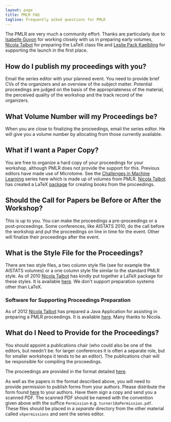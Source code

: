 ```yaml
---
layout: page
title: PMLR FAQ
tagline: Frequently asked questions for PMLR
---
```


The PMLR are very much a community
effort. Thanks are particularly due to [Isabelle
Guyon](http://www.clopinet.com/isabelle) for working closely with us in
preparing early volumes, [Nicola
Talbot](http://theoval.cmp.uea.ac.uk/~nlct/) for preparing the LaTeX
class file and [Leslie Pack Kaelbling](http://people.csail.mit.edu/lpk/)
for supporting the launch in the first place.

How do I publish my proceedings with you?
-----------------------------------------

Email the series editor with your planned event. You need to provide
brief CVs of the organizers and an overview of the subject matter.
Potential proceedings are judged on the basis of the appropriateness of
the material, the perceived quality of the workshop and the track record
of the organizers.

What Volume Number will my Proceedings be?
------------------------------------------

When you are close to finalizing the proceedings, email the series
editor. He will give you a volume number by allocating from those
currently available.

What if I want a Paper Copy?
----------------------------

You are free to organize a hard copy of your proceedings for your
workshop, although PMLR does not provide the support for this. Previous
editors have made use of Microtome. See the [Challenges in Machine
Learning](http://www.mtome.com/Publications/CiML/ciml.html) series here
which is made up of volumes from PMLR. [Nicola
Talbot](http://theoval.cmp.uea.ac.uk/~nlct/) has created a LaTeX
[package](http://www.dickimaw-books.com/apps/makejmlrbookgui/) for
creating books from the proceedings.

Should the Call for Papers be Before or After the Workshop?
-----------------------------------------------------------

This is up to you. You can make the proceedings a pre-proceedings or a
post-proceedings. Some conferences, like AISTATS 2010, do the call
before the workshop and put the proceedings on line in time for the
event. Other will finalize their proceedings after the event.

What is the Style File for the Proceedings?
-------------------------------------------

There are two style files, a two column style file (see for example the
AISTATS volumes) or a one column style file similar to the standard PMLR
style. As of 2010 [Nicola Talbot](http://theoval.cmp.uea.ac.uk/~nlct/)
has kindly put together a LaTeX package for these styles. It is
available
[here](http://www.tex.ac.uk/tex-archive/help/Catalogue/entries/jmlr.html).
We don't support preparation systems other than LaTeX.

### Software for Supporting Proceedings Preparation

As of 2012 [Nicola Talbot](http://theoval.cmp.uea.ac.uk/~nlct/) has
prepared a Java Application for assisting in preparing a PMLR
proceedings. It is available
[here](http://www.dickimaw-books.com/apps/makejmlrbookgui/). Many thanks
to Nicola.

What do I Need to Provide for the Proceedings?
----------------------------------------------

You should appoint a publications chair (who could also be one of the
editors, but needn't be: for larger conferences it is often a separate
role, but for smaller workshops it tends to be an editor). The
publications chair will be responsible for compiling the proceedings.

The proceedings are provided in the format detailed [here](./spec.html).

As well as the papers in the format described above, you will need to
provide permission to publish forms from your authors. Please distribute
the form found [here](jmlrPublicationForm.pdf) to your authors. Have
them sign a copy and send you a scanned PDF. The scanned PDF should be
named with the convention given above with the suffice `Permission` e.g.
`turner10aPermission.pdf`. These files should be placed in a *separate*
directory from the other material called `vXpermissions` and sent the
series editor.

